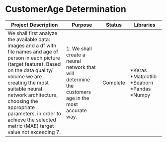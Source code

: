 #   CustomerAge Determination  <br>
| **Project Description** 	| **Purpose** 	| **Status** 	| **Libraries** 	|
|---	|---	|---	|---	|
| We shall first analyze the available data: images and a df with file names  and age of person in each picture (target feature). Based on the data quality/ volume we are creating the most suitable neural network architecture, choosing the appropriate parameters, in order to achieve the selected metric (MAE) target  value not exceeding 7. 	| 1. We shall create a neural network that will determine the customers age in the most accurate way. 	|  Complete 	| *Keras *Matplotlib *Seaborn *Pandas *Numpy 	|



